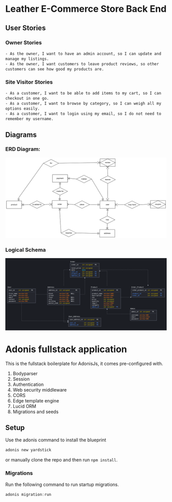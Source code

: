 # Leather E-Commerce Store Back End

## User Stories

### Owner Stories
```
- As the owner, I want to have an admin account, so I can update and manage my listings.
- As the owner, I want customers to leave product reviews, so other customers can see how good my products are.
```

### Site Visitor Stories
```
- As a customer, I want to be able to add items to my cart, so I can checkout in one go.
- As a customer, I want to browse by category, so I can weigh all my options easily.
- As a customer, I want to login using my email, so I do not need to remember my username. 
```

## Diagrams

### ERD Diagram:
![alt text](documentation/erd.png)

### Logical Schema

![alt text](documentation/ls.png)

# Adonis fullstack application

This is the fullstack boilerplate for AdonisJs, it comes pre-configured with.

1. Bodyparser
2. Session
3. Authentication
4. Web security middleware
5. CORS
6. Edge template engine
7. Lucid ORM
8. Migrations and seeds

## Setup

Use the adonis command to install the blueprint

```bash
adonis new yardstick
```

or manually clone the repo and then run `npm install`.


### Migrations

Run the following command to run startup migrations.

```js
adonis migration:run
```
